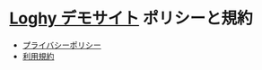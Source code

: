 # [Loghy デモサイト](https://demo.sns-loghy.jp/) ポリシーと規約

- [プライバシーポリシー](https://www.incudata.co.jp/security.html)
- [利用規約](terms.md)

